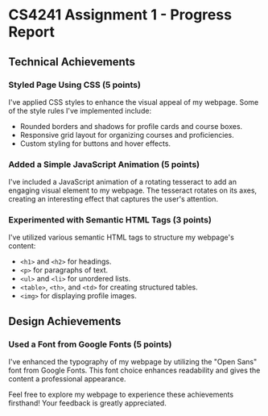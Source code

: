 # CS4241 Assignment 1 - Progress Report
## Technical Achievements
### Styled Page Using CSS (5 points)

I've applied CSS styles to enhance the visual appeal of my webpage. Some of the style rules I've implemented include:
- Rounded borders and shadows for profile cards and course boxes.
- Responsive grid layout for organizing courses and proficiencies.
- Custom styling for buttons and hover effects.

### Added a Simple JavaScript Animation (5 points)
I've included a JavaScript animation of a rotating tesseract to add an engaging visual element to my webpage. The tesseract rotates on its axes, creating an interesting effect that captures the user's attention.

### Experimented with Semantic HTML Tags (3 points)
I've utilized various semantic HTML tags to structure my webpage's content:

- `<h1>` and `<h2>` for headings.
- `<p>` for paragraphs of text.
- `<ul>` and `<li>` for unordered lists.
- `<table>`, `<th>`, and `<td>` for creating structured tables.
- `<img>` for displaying profile images.

## Design Achievements
### Used a Font from Google Fonts (5 points)
I've enhanced the typography of my webpage by utilizing the "Open Sans" font from Google Fonts. This font choice enhances readability and gives the content a professional appearance.

Feel free to explore my webpage to experience these achievements firsthand! Your feedback is greatly appreciated.
